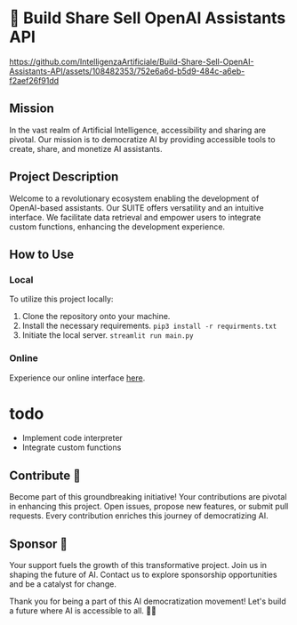 # 🚀 Build Share Sell OpenAI Assistants API



https://github.com/IntelligenzaArtificiale/Build-Share-Sell-OpenAI-Assistants-API/assets/108482353/752e6a6d-b5d9-484c-a6eb-f2aef26f91dd




## Mission
In the vast realm of Artificial Intelligence, accessibility and sharing are pivotal. Our mission is to democratize AI by providing accessible tools to create, share, and monetize AI assistants.

## Project Description
Welcome to a revolutionary ecosystem enabling the development of OpenAI-based assistants. Our SUITE offers versatility and an intuitive interface. We facilitate data retrieval and empower users to integrate custom functions, enhancing the development experience.

## How to Use
### Local
To utilize this project locally:
1. Clone the repository onto your machine.
2. Install the necessary requirements. `pip3 install -r requirments.txt`
3. Initiate the local server. `streamlit run main.py`


### Online
Experience our online interface [here](https://build-share-sell-openai-assistants-api-free.streamlit.app/). 

# todo 
- Implement code interpreter
- Integrate custom functions

## Contribute 🌟
Become part of this groundbreaking initiative! Your contributions are pivotal in enhancing this project. Open issues, propose new features, or submit pull requests. Every contribution enriches this journey of democratizing AI.

## Sponsor 🤝
Your support fuels the growth of this transformative project. Join us in shaping the future of AI. Contact us to explore sponsorship opportunities and be a catalyst for change.

Thank you for being a part of this AI democratization movement! Let's build a future where AI is accessible to all. 🤖✨

